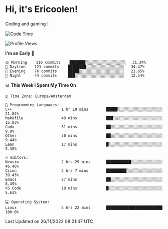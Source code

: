 # Hi, it's Ericoolen!
Coding and gaming！

<!--START_SECTION:waka-->
![Code Time](http://img.shields.io/badge/Code%20Time-536%20hrs%2035%20mins-blue)

![Profile Views](http://img.shields.io/badge/Profile%20Views-5-blue)

**I'm an Early 🐤** 

```text
🌞 Morning    110 commits    ███████░░░░░░░░░░░░░░░░░░   31.34% 
🌆 Daytime    121 commits    ████████░░░░░░░░░░░░░░░░░   34.47% 
🌃 Evening    76 commits     █████░░░░░░░░░░░░░░░░░░░░   21.65% 
🌙 Night      44 commits     ███░░░░░░░░░░░░░░░░░░░░░░   12.54%

```


📊 **This Week I Spent My Time On** 

```text
⌚︎ Time Zone: Europe/Amsterdam

💬 Programming Languages: 
C++                      1 hr 10 mins        █████░░░░░░░░░░░░░░░░░░░░   21.84% 
Makefile                 48 mins             ███░░░░░░░░░░░░░░░░░░░░░░   15.03% 
Cuda                     31 mins             ██░░░░░░░░░░░░░░░░░░░░░░░   9.9% 
Other                    30 mins             ██░░░░░░░░░░░░░░░░░░░░░░░   9.44% 
Lean                     17 mins             █░░░░░░░░░░░░░░░░░░░░░░░░   5.38%

🔥 Editors: 
Neovim                   2 hrs 29 mins       ███████████░░░░░░░░░░░░░░   46.46% 
CLion                    2 hrs 7 mins        █████████░░░░░░░░░░░░░░░░   39.43% 
Emacs                    27 mins             ██░░░░░░░░░░░░░░░░░░░░░░░   8.49% 
VS Code                  18 mins             █░░░░░░░░░░░░░░░░░░░░░░░░   5.63%

💻 Operating System: 
Linux                    5 hrs 22 mins       █████████████████████████   100.0%

```


 Last Updated on 26/11/2022 08:01:47 UTC
<!--END_SECTION:waka-->

